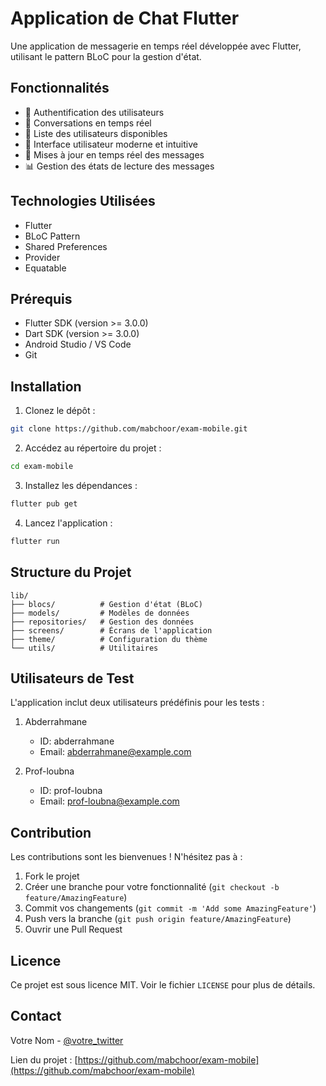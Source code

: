 # Application de Chat Flutter

Une application de messagerie en temps réel développée avec Flutter, utilisant le pattern BLoC pour la gestion d'état.

## Fonctionnalités

- 🔐 Authentification des utilisateurs
- 💬 Conversations en temps réel
- 👥 Liste des utilisateurs disponibles
- 📱 Interface utilisateur moderne et intuitive
- 🔄 Mises à jour en temps réel des messages
- 📊 Gestion des états de lecture des messages

## Technologies Utilisées

- Flutter
- BLoC Pattern
- Shared Preferences
- Provider
- Equatable

## Prérequis

- Flutter SDK (version >= 3.0.0)
- Dart SDK (version >= 3.0.0)
- Android Studio / VS Code
- Git

## Installation

1. Clonez le dépôt :
```bash
git clone https://github.com/mabchoor/exam-mobile.git
```

2. Accédez au répertoire du projet :
```bash
cd exam-mobile
```

3. Installez les dépendances :
```bash
flutter pub get
```

4. Lancez l'application :
```bash
flutter run
```

## Structure du Projet

```
lib/
├── blocs/          # Gestion d'état (BLoC)
├── models/         # Modèles de données
├── repositories/   # Gestion des données
├── screens/        # Écrans de l'application
├── theme/          # Configuration du thème
└── utils/          # Utilitaires
```

## Utilisateurs de Test

L'application inclut deux utilisateurs prédéfinis pour les tests :

1. Abderrahmane
   - ID: abderrahmane
   - Email: abderrahmane@example.com

2. Prof-loubna
   - ID: prof-loubna
   - Email: prof-loubna@example.com

## Contribution

Les contributions sont les bienvenues ! N'hésitez pas à :

1. Fork le projet
2. Créer une branche pour votre fonctionnalité (`git checkout -b feature/AmazingFeature`)
3. Commit vos changements (`git commit -m 'Add some AmazingFeature'`)
4. Push vers la branche (`git push origin feature/AmazingFeature`)
5. Ouvrir une Pull Request

## Licence

Ce projet est sous licence MIT. Voir le fichier `LICENSE` pour plus de détails.

## Contact

Votre Nom - [@votre_twitter](https://twitter.com/votre_twitter)

Lien du projet : [https://github.com/mabchoor/exam-mobile](https://github.com/mabchoor/exam-mobile)
